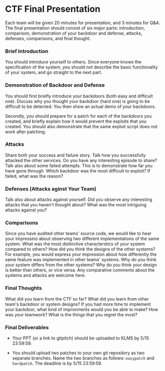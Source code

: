 # CTF Final Presentation

Each team will be given 20 minutes for presentation, and 3 minutes for Q&A. The
final presentation should consist of six major parts: introduction, comparison,
demonstration of your backdoor and defense, attacks, defenses, comparisons, and
final thought.

### Brief Introduction

You should introduce yourself to others. Since everyone knows the specification
of the system, you should *not* describe the basic functionality of your system,
and go straight to the next part.

### Demonstration of Backdoor and Defense

You should first briefly introduce your backdoors (both easy and difficult
one). Discuss why you thought your backdoor (hard one) is going to be difficult
to be detected. You then show an actual demo of your backdoors.

Secondly, you should prepare for a patch for each of the backdoors you created,
and briefly explain how it would prevent the exploits that you created. You
should also demonstrate that the same exploit script does not work after
patching.

### Attacks

Share both your success and failure story. Talk how you successfully attacked
the other services. Do you have any interesting episode to share? Talk also
about some failed attempts. This is to demonstrate how far you have gone
through. Which backdoor was the most difficult to exploit? If failed, what was
the reason?

### Defenses (Attacks aginst Your Team)

Talk also about attacks against yourself. Did you observe any interesting
attacks that you haven't thought about? What was the most intriguing attacks
against you?

### Comparisons

Since you have audited other teams' source code, we would like to hear your
impressino about observing two different implementations of the same
system. What was the most distinctive characterstics of your system compared to
others? How did you think the designs of the other systems? For example, you
would express your impression about how differently the same feature was
implemented in other teams' systems. Why do you think your system differs from
the other systems? Why do you think your design is better than others, or vice
versa. Any comparative comments about the systems and attacks are welcome here.

### Final Thoughts

What did you learn from the CTF so far? What did you learn from other team's
backdoor or system designs? If you had more time to implement your backdoor,
what kind of improvments would you be able to make? How was your teamwork? What
is the things that you regret the most?

### Final Deliverables

- Your PPT (or a link to gitpitch) should be uploaded to KLMS by 5/15 23:59:59.

- You should upload two patches to your own git repository as two separate
  branches. Name the two branches as follows: `easypatch` and `hardpatch`. The
  deadline is by 5/15 23:59:59.
